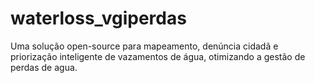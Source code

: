 # waterloss_vgiperdas
Uma solução open-source para mapeamento, denúncia cidadã e priorização inteligente de vazamentos de água, otimizando a gestão de perdas de agua.

